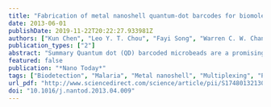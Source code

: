 ```yaml
---
title: "Fabrication of metal nanoshell quantum-dot barcodes for biomolecular detection"
date: 2013-06-01
publishDate: 2019-11-22T20:22:27.933981Z
authors: ["Kun Chen", "Leo Y. T. Chou", "Fayi Song", "Warren C. W. Chan"]
publication_types: ["2"]
abstract: "Summary Quantum dot (QD) barcoded microbeads are a promising technology for high-throughput biodetection applications. Here we developed QD barcodes of a novel formulation to improve the bead stability, fluorescence consistency, targeting agents loading, and analytical sensitivity as well as to simplify the conjugation process. This novel formulation contains a mixed-polymer system in preparing the barcodes and a seed-mediated strategy to grow metal nanoshells on the surface of QD barcodes. The newly designed barcodes exhibited enhanced stability and a two-order improvement in analytical sensitivity compared with barcodes without any metal coating. This sensitivity enabled the barcodes to be used for multiplexed biosensing, for example, to differentiate the deadly malaria pathogen strain Plasmodium falciparum from the less lethal Plasmodium vivax specie in a single vial. Such improvements in QD barcodes properties will allow this multiplexed detection platform to emerge from academic development into broad practical applications."
featured: false
publication: "*Nano Today*"
tags: ["Biodetection", "Malaria", "Metal nanoshell", "Multiplexing", "Pathogen", "Quantum dots"]
url_pdf: "http://www.sciencedirect.com/science/article/pii/S1748013213000467"
doi: "10.1016/j.nantod.2013.04.009"
---
```


